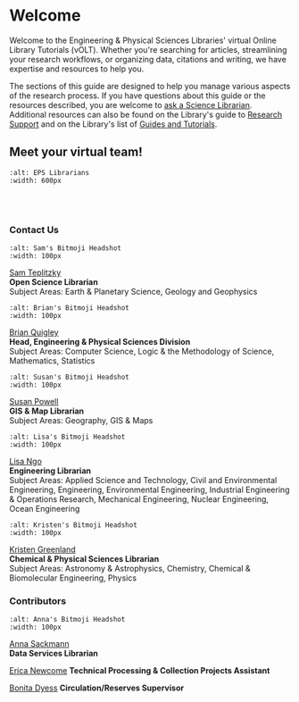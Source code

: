 # Welcome

Welcome to the Engineering & Physical Sciences Libraries' virtual Online Library Tutorials (vOLT). Whether you're searching for articles, streamlining your research workflows, or organizing data, citations and writing, we have expertise and resources to help you.

The sections of this guide are designed to help you manage various aspects of the research process. If you have questions about this guide or the resources described, you are welcome to <a href="https://www.lib.berkeley.edu/help/ask-science-reference-question" target="_blank">ask a Science Librarian</a>. Additional resources can also be found on the Library's guide to <a href="https://www.lib.berkeley.edu/research-support" target="_blank">Research Support</a> and on the Library's list of <a href="https://www.lib.berkeley.edu/research-support/guides-and-tutorials" target="_blank">Guides and Tutorials</a>.

## Meet your virtual team!

```{image} ./Introduction/images/EPSLibrarians.png
:alt: EPS Librarians
:width: 600px
```  
<br></br>
### Contact Us
```{image} ./Introduction/images/SamHeadshot.png
:alt: Sam's Bitmoji Headshot
:width: 100px
```
<a href="https://www.lib.berkeley.edu/ldclient/#/fullworker/170858" target="_blank">Sam Teplitzky</a>  
**Open Science Librarian**  
Subject Areas: Earth & Planetary Science, Geology and Geophysics  

```{image} ./Introduction/images/BrianHeadshot.png
:alt: Brian's Bitmoji Headshot
:width: 100px
```
<a href="https://www.lib.berkeley.edu/ldclient/#/fullworker/171773" target="_blank">Brian Quigley</a>  
**Head, Engineering & Physical Sciences Division**  
Subject Areas: Computer Science, Logic & the Methodology of Science, Mathematics, Statistics  

```{image} ./Introduction/images/SusanHeadshot.png
:alt: Susan's Bitmoji Headshot
:width: 100px
```
<a href="https://www.lib.berkeley.edu/ldclient/#/fullworker/1051849" target="_blank">Susan Powell</a>  
**GIS & Map Librarian**  
Subject Areas: Geography, GIS & Maps  

```{image} ./Introduction/images/Lisa2Headshot.png
:alt: Lisa's Bitmoji Headshot
:width: 100px
```
<a href="https://www.lib.berkeley.edu/ldclient/#/fullworker/322671" target="_blank">Lisa Ngo</a>  
**Engineering Librarian**  
Subject Areas: Applied Science and Technology, Civil and Environmental Engineering, Engineering, Environmental Engineering, Industrial Engineering & Operations Research, Mechanical Engineering, Nuclear Engineering, Ocean Engineering

```{image} ./Introduction/images/KristenHeadshot.png
:alt: Kristen's Bitmoji Headshot
:width: 100px
```
<a href="https://www.lib.berkeley.edu/ldclient/#/fullworker/1695000" target="_blank">Kristen Greenland</a>  
**Chemical & Physical Sciences Librarian**  
Subject Areas: Astronomy & Astrophysics, Chemistry, Chemical & Biomolecular Engineering, Physics
### Contributors
```{image} ./Introduction/images/AnnaHeadshot.png
:alt: Anna's Bitmoji Headshot
:width: 100px
```
<a href="https://www.lib.berkeley.edu/ldclient/#/fullworker/1122193" target="_blank">Anna Sackmann</a>  
**Data Services Librarian**    

<a href="https://www.lib.berkeley.edu/ldclient/#/fullworker/1118835" target="_blank">Erica Newcome</a>
**Technical Processing & Collection Projects Assistant**

<a href="https://www.lib.berkeley.edu/ldclient/#/fullworker/1121986" target="_blank">Bonita Dyess</a>
**Circulation/Reserves Supervisor**
